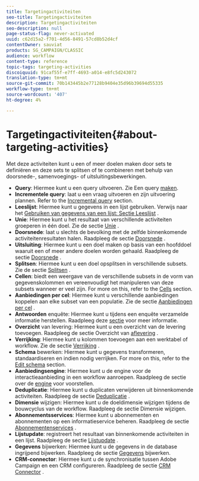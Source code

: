 ```yaml
---
title: Targetingactiviteiten
seo-title: Targetingactiviteiten
description: Targetingactiviteiten
seo-description: null
page-status-flag: never-activated
uuid: c62d15a2-f701-4d56-8491-57cd8b52d4cf
contentOwner: sauviat
products: SG_CAMPAIGN/CLASSIC
audience: workflow
content-type: reference
topic-tags: targeting-activities
discoiquuid: 91caf55f-e7ff-4693-a014-e8fc5d243072
translation-type: tm+mt
source-git-commit: 70b143445b2e77128b9404e35d96b39694d55335
workflow-type: tm+mt
source-wordcount: '407'
ht-degree: 4%

---
```



# Targetingactiviteiten{#about-targeting-activities}

Met deze activiteiten kunt u een of meer doelen maken door sets te definiëren en deze sets te splitsen of te combineren met behulp van doorsnede-, samenvoegings- of uitsluitingsbewerkingen.

* **Query**: Hiermee kunt u een query uitvoeren. Zie Een query [maken](../../workflow/using/query.md#creating-a-query).
* **Incrementele query**: laat u een vraag uitvoeren en zijn uitvoering plannen. Refer to the [Incremental query](../../workflow/using/incremental-query.md) section.
* **Leeslijst**: Hiermee kunt u gegevens in een lijst gebruiken. Verwijs naar het [Gebruiken van gegevens van een lijst: Sectie Leeslijst](../../workflow/using/importing-data.md#using-data-from-a-list--read-list) .
* **Unie**: Hiermee kunt u het resultaat van verschillende activiteiten groeperen in één doel. Zie de sectie [Unie](../../workflow/using/union.md) .
* **Doorsnede**: laat u slechts de bevolking met de zelfde binnenkomende activiteitenresultaten halen. Raadpleeg de sectie [Doorsnede](../../workflow/using/intersection.md) .
* **Uitsluiting**: Hiermee kunt u een doel maken op basis van een hoofddoel waaruit een of meer andere doelen worden gehaald. Raadpleeg de sectie [Doorsnede](../../workflow/using/intersection.md) .
* **Splitsen**: Hiermee kunt u een doel opsplitsen in verschillende subsets. Zie de sectie [Splitsen](../../workflow/using/split.md) .
* **Cellen**: biedt een weergave van de verschillende subsets in de vorm van gegevenskolommen en vereenvoudigt het manipuleren van deze subsets wanneer er veel zijn. For more on this, refer to the [Cells](../../workflow/using/cells.md) section.
* **Aanbiedingen per cel**: Hiermee kunt u verschillende aanbiedingen koppelen aan elke subset van een populatie. Zie de sectie [Aanbiedingen per cel](../../workflow/using/offers-by-cell.md) .
* **Antwoorden** enquête: Hiermee kunt u tijdens een enquête verzamelde informatie herstellen. Raadpleeg deze [sectie](../../web/using/getting-started-with-surveys.md) voor meer informatie.
* **Overzicht** van levering: Hiermee kunt u een overzicht van de levering toevoegen. Raadpleeg de sectie Overzicht van [aflevering](../../workflow/using/delivery-outline.md) .
* **Verrijking**: Hiermee kunt u kolommen toevoegen aan een werktabel of workflow. Zie de sectie [Verrijking](../../workflow/using/enrichment.md) .
* **Schema** bewerken: Hiermee kunt u gegevens transformeren, standaardiseren en indien nodig verrijken. For more on this, refer to the [Edit schema](../../workflow/using/edit-schema.md) section.
* **Aanbiedingsengine**: Hiermee kunt u de engine voor de interactieaanbieding in een workflow aanroepen. Raadpleeg de sectie over de [engine](../../workflow/using/offer-engine.md) voor voorstellen.
* **Deduplicatie**: Hiermee kunt u duplicaten verwijderen uit binnenkomende activiteiten. Raadpleeg de sectie [Deduplicatie](../../workflow/using/deduplication.md) .
* **Dimensie** wijzigen: Hiermee kunt u de doeldimensie wijzigen tijdens de bouwcyclus van de workflow. Raadpleeg de sectie Dimensie [](../../workflow/using/change-dimension.md) wijzigen.
* **Abonnementsservices**: Hiermee kunt u abonnementen en abonnementen op een informatieservice beheren. Raadpleeg de sectie [Abonnementenservices](../../workflow/using/subscription-services.md) .
* **Lijstupdate**: registreert het resultaat van binnenkomende activiteiten in een lijst. Raadpleeg de sectie [Lijstupdate](../../workflow/using/list-update.md) .
* **Gegevens** bijwerken: Hiermee kunt u de gegevens in de database ingrijpend bijwerken. Raadpleeg de sectie [Gegevens](../../workflow/using/update-data.md) bijwerken.
* **CRM-connector**: Hiermee kunt u de synchronisatie tussen Adobe Campaign en een CRM configureren. Raadpleeg de sectie [CRM Connector](../../workflow/using/crm-connector.md) .

